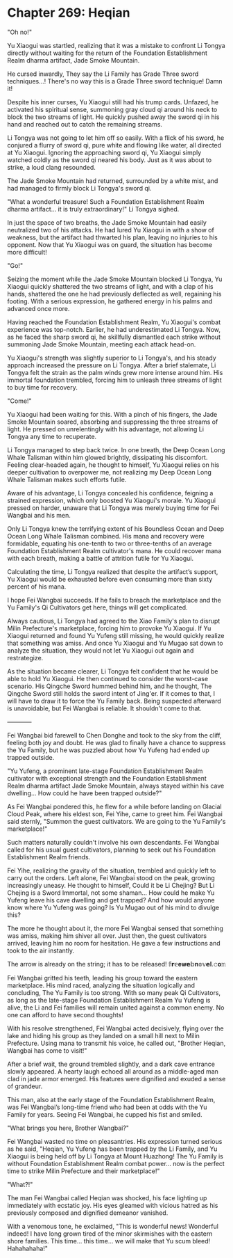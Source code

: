 # Chapter 269: Heqian

"Oh no!"

Yu Xiaogui was startled, realizing that it was a mistake to confront Li Tongya directly without waiting for the return of the Foundation Establishment Realm dharma artifact, Jade Smoke Mountain.

He cursed inwardly, They say the Li Family has Grade Three sword techniques...! There's no way this is a Grade Three sword technique! Damn it!

Despite his inner curses, Yu Xiaogui still had his trump cards. Unfazed, he activated his spiritual sense, summoning gray cloud qi around his neck to block the two streams of light. He quickly pushed away the sword qi in his hand and reached out to catch the remaining streams.

Li Tongya was not going to let him off so easily. With a flick of his sword, he conjured a flurry of sword qi, pure white and flowing like water, all directed at Yu Xiaogui. Ignoring the approaching sword qi, Yu Xiaogui simply watched coldly as the sword qi neared his body. Just as it was about to strike, a loud clang resounded.

The Jade Smoke Mountain had returned, surrounded by a white mist, and had managed to firmly block Li Tongya's sword qi.

"What a wonderful treasure! Such a Foundation Establishment Realm dharma artifact... it is truly extraordinary!" Li Tongya sighed.

In just the space of two breaths, the Jade Smoke Mountain had easily neutralized two of his attacks. He had lured Yu Xiaogui in with a show of weakness, but the artifact had thwarted his plan, leaving no injuries to his opponent. Now that Yu Xiaogui was on guard, the situation has become more difficult!

"Go!"

Seizing the moment while the Jade Smoke Mountain blocked Li Tongya, Yu Xiaogui quickly shattered the two streams of light, and with a clap of his hands, shattered the one he had previously deflected as well, regaining his footing. With a serious expression, he gathered energy in his palms and advanced once more.

Having reached the Foundation Establishment Realm, Yu Xiaogui's combat experience was top-notch. Earlier, he had underestimated Li Tongya. Now, as he faced the sharp sword qi, he skillfully dismantled each strike without summoning Jade Smoke Mountain, meeting each attack head-on.

Yu Xiaogui's strength was slightly superior to Li Tongya's, and his steady approach increased the pressure on Li Tongya. After a brief stalemate, Li Tongya felt the strain as the palm winds grew more intense around him. His immortal foundation trembled, forcing him to unleash three streams of light to buy time for recovery.

"Come!"

Yu Xiaogui had been waiting for this. With a pinch of his fingers, the Jade Smoke Mountain soared, absorbing and suppressing the three streams of light. He pressed on unrelentingly with his advantage, not allowing Li Tongya any time to recuperate.

Li Tongya managed to step back twice. In one breath, the Deep Ocean Long Whale Talisman within him glowed brightly, dissipating his discomfort. Feeling clear-headed again, he thought to himself, Yu Xiaogui relies on his deeper cultivation to overpower me, not realizing my Deep Ocean Long Whale Talisman makes such efforts futile.

Aware of his advantage, Li Tongya concealed his confidence, feigning a strained expression, which only boosted Yu Xiaogui's morale. Yu Xiaogui pressed on harder, unaware that Li Tongya was merely buying time for Fei Wangbai and his men.

Only Li Tongya knew the terrifying extent of his Boundless Ocean and Deep Ocean Long Whale Talisman combined. His mana and recovery were formidable, equating his one-tenth to two or three-tenths of an average Foundation Establishment Realm cultivator's mana. He could recover mana with each breath, making a battle of attrition futile for Yu Xiaogui.

Calculating the time, Li Tongya realized that despite the artifact’s support, Yu Xiaogui would be exhausted before even consuming more than sixty percent of his mana.

I hope Fei Wangbai succeeds. If he fails to breach the marketplace and the Yu Family's Qi Cultivators get here, things will get complicated.

Always cautious, Li Tongya had agreed to the Xiao Family's plan to disrupt Milin Prefecture's marketplace, forcing him to provoke Yu Xiaogui. If Yu Xiaogui returned and found Yu Yufeng still missing, he would quickly realize that something was amiss. And once Yu Xiaogui and Yu Mugao sat down to analyze the situation, they would not let Yu Xiaogui out again and restrategize.

As the situation became clearer, Li Tongya felt confident that he would be able to hold Yu Xiaogui. He then continued to consider the worst-case scenario. His Qingche Sword hummed behind him, and he thought, The Qingche Sword still holds the sword intent of Jing'er. If it comes to that, I will have to draw it to force the Yu Family back. Being suspected afterward is unavoidable, but Fei Wangbai is reliable. It shouldn't come to that.

————

Fei Wangbai bid farewell to Chen Donghe and took to the sky from the cliff, feeling both joy and doubt. He was glad to finally have a chance to suppress the Yu Family, but he was puzzled about how Yu Yufeng had ended up trapped outside.

"Yu Yufeng, a prominent late-stage Foundation Establishment Realm cultivator with exceptional strength and the Foundation Establishment Realm dharma artifact Jade Smoke Mountain, always stayed within his cave dwelling... How could he have been trapped outside?"

As Fei Wangbai pondered this, he flew for a while before landing on Glacial Cloud Peak, where his eldest son, Fei Yihe, came to greet him. Fei Wangbai said sternly, "Summon the guest cultivators. We are going to the Yu Family's marketplace!"

Such matters naturally couldn't involve his own descendants. Fei Wangbai called for his usual guest cultivators, planning to seek out his Foundation Establishment Realm friends.

Fei Yihe, realizing the gravity of the situation, trembled and quickly left to carry out the orders. Left alone, Fei Wangbai stood on the peak, growing increasingly uneasy. He thought to himself, Could it be Li Chejing? But Li Chejing is a Sword Immortal, not some shaman... How could he make Yu Yufeng leave his cave dwelling and get trapped? And how would anyone know where Yu Yufeng was going? Is Yu Mugao out of his mind to divulge this?

The more he thought about it, the more Fei Wangbai sensed that something was amiss, making him shiver all over. Just then, the guest cultivators arrived, leaving him no room for hesitation. He gave a few instructions and took to the air instantly.

The arrow is already on the string; it has to be released!
𝕗𝗿𝕖𝐞𝐰𝗲𝕓𝐧𝕠𝕧𝗲𝐥.𝚌𝐨𝚖

Fei Wangbai gritted his teeth, leading his group toward the eastern marketplace. His mind raced, analyzing the situation logically and concluding, The Yu Family is too strong. With so many peak Qi Cultivators, as long as the late-stage Foundation Establishment Realm Yu Yufeng is alive, the Li and Fei families will remain united against a common enemy. No one can afford to have second thoughts!

With his resolve strengthened, Fei Wangbai acted decisively, flying over the lake and hiding his group as they landed on a small hill next to Milin Prefecture. Using mana to transmit his voice, he called out, "Brother Heqian, Wangbai has come to visit!"

After a brief wait, the ground trembled slightly, and a dark cave entrance slowly appeared. A hearty laugh echoed all around as a middle-aged man clad in jade armor emerged. His features were dignified and exuded a sense of grandeur.

This man, also at the early stage of the Foundation Establishment Realm, was Fei Wangbai’s long-time friend who had been at odds with the Yu Family for years. Seeing Fei Wangbai, he cupped his fist and smiled.

"What brings you here, Brother Wangbai?"

Fei Wangbai wasted no time on pleasantries. His expression turned serious as he said, "Heqian, Yu Yufeng has been trapped by the Li Family, and Yu Xiaogui is being held off by Li Tongya at Mount Huazhong! The Yu Family is without Foundation Establishment Realm combat power... now is the perfect time to strike Milin Prefecture and their marketplace!"

"What?!"

The man Fei Wangbai called Heqian was shocked, his face lighting up immediately with ecstatic joy. His eyes gleamed with vicious hatred as his previously composed and dignified demeanor vanished.

With a venomous tone, he exclaimed, "This is wonderful news! Wonderful indeed! I have long grown tired of the minor skirmishes with the eastern shore families. This time... this time... we will make that Yu scum bleed! Hahahahaha!"
